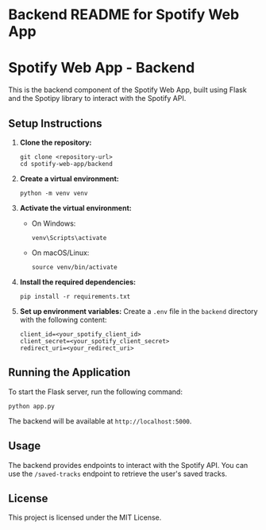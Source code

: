 # Backend README for Spotify Web App

# Spotify Web App - Backend

This is the backend component of the Spotify Web App, built using Flask and the Spotipy library to interact with the Spotify API.

## Setup Instructions

1. **Clone the repository:**
   ```
   git clone <repository-url>
   cd spotify-web-app/backend
   ```

2. **Create a virtual environment:**
   ```
   python -m venv venv
   ```

3. **Activate the virtual environment:**
   - On Windows:
     ```
     venv\Scripts\activate
     ```
   - On macOS/Linux:
     ```
     source venv/bin/activate
     ```

4. **Install the required dependencies:**
   ```
   pip install -r requirements.txt
   ```

5. **Set up environment variables:**
   Create a `.env` file in the `backend` directory with the following content:
   ```
   client_id=<your_spotify_client_id>
   client_secret=<your_spotify_client_secret>
   redirect_uri=<your_redirect_uri>
   ```

## Running the Application

To start the Flask server, run the following command:
```
python app.py
```

The backend will be available at `http://localhost:5000`.

## Usage

The backend provides endpoints to interact with the Spotify API. You can use the `/saved-tracks` endpoint to retrieve the user's saved tracks.

## License

This project is licensed under the MIT License.